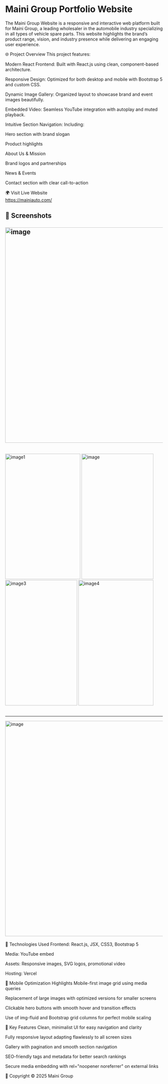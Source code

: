 # Maini Group Portfolio Website
The Maini Group Website is a responsive and interactive web platform built for Maini Group, a leading wholesaler in the automobile industry specializing in all types of vehicle spare parts. This website highlights the brand’s product range, vision, and industry presence while delivering an engaging user experience.

🌐 Project Overview
This project features:

Modern React Frontend: Built with React.js using clean, component-based architecture.

Responsive Design: Optimized for both desktop and mobile with Bootstrap 5 and custom CSS.

Dynamic Image Gallery: Organized layout to showcase brand and event images beautifully.

Embedded Video: Seamless YouTube integration with autoplay and muted playback.

Intuitive Section Navigation: Including:

Hero section with brand slogan

Product highlights

About Us & Mission

Brand logos and partnerships

News & Events

Contact section with clear call-to-action

🌍 Visit Live Website<br>
https://mainiauto.com/

📸 Screenshots<br><br>
<img width="1366" height="687" alt="image" src="https://github.com/user-attachments/assets/0143f868-4f0f-4ebf-b465-20698de0d7aa" />
----------------------------------------------------------------------------------------------------------------------------------

<br/>

<div>
  <img width="240" height="400" alt="image1" src="https://github.com/user-attachments/assets/a277a3ef-439a-4c32-bec8-0cfb1ac0dc0b" />
  <img width="230" height="400" alt="image" src="https://github.com/user-attachments/assets/c53bfdb1-345c-49dd-bb42-34db75e4c7dc" />
  <img width="230" height="400" alt="image3" src="https://github.com/user-attachments/assets/76bada03-ac54-4f3a-841b-d52b0d240934" />
  <img width="240" height="400" alt="image4" src="https://github.com/user-attachments/assets/13dcb702-39d7-4d59-b548-eff33ff94070" />
</div>

<br>

----------------------------------------------------------------------------------------------------------------------------------
<img width="1363" height="687" alt="image" src="https://github.com/user-attachments/assets/04d9cfa6-8719-42a1-a4dd-0041b91cb466" />
<br/>
<br/>
📁 Technologies Used
Frontend: React.js, JSX, CSS3, Bootstrap 5

Media: YouTube embed

Assets: Responsive images, SVG logos, promotional video

Hosting: Vercel

📱 Mobile Optimization Highlights
Mobile-first image grid using media queries

Replacement of large images with optimized versions for smaller screens

Clickable hero buttons with smooth hover and transition effects

Use of img-fluid and Bootstrap grid columns for perfect mobile scaling

🧩 Key Features
Clean, minimalist UI for easy navigation and clarity

Fully responsive layout adapting flawlessly to all screen sizes

Gallery with pagination and smooth section navigation

SEO-friendly tags and metadata for better search rankings

Secure media embedding with rel="noopener noreferrer" on external links

📄 Copyright
© 2025 Maini Group
